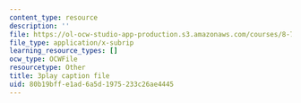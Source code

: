 ```yaml
---
content_type: resource
description: ''
file: https://ol-ocw-studio-app-production.s3.amazonaws.com/courses/8-701-introduction-to-nuclear-and-particle-physics-fall-2020/80b19bffe1ad6a5d1975233c26ae4445_2UHUg1OjYnE.srt
file_type: application/x-subrip
learning_resource_types: []
ocw_type: OCWFile
resourcetype: Other
title: 3play caption file
uid: 80b19bff-e1ad-6a5d-1975-233c26ae4445
---
```

